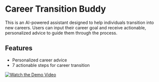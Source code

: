 # Career Transition Buddy

This is an AI-powered assistant designed to help individuals transition into new careers. Users can input their career goal and receive actionable, personalized advice to guide them through the process.

## Features
- Personalized career advice
- 7 actionable steps for career transition

[![Watch the Demo Video](https://i.vimeocdn.com/video/123456789_640.jpg)](https://vimeo.com/1049304193)
